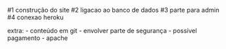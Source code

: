 #1 construção do site
#2 ligacao ao banco de dados
#3 parte para admin
#4 conexao heroku


extra:
    - conteúdo em git
    - envolver parte de segurança
    - possível pagamento
    - apache
    